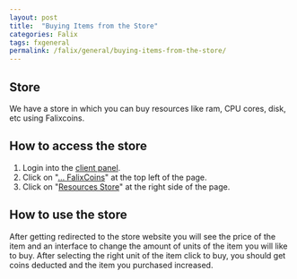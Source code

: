 ```yaml
---
layout: post
title:  "Buying Items from the Store"
categories: Falix
tags: fxgeneral
permalink: /falix/general/buying-items-from-the-store/
---
```


## Store
We have a store in which you can buy resources like ram, CPU cores, disk, etc using Falixcoins.

## How to access the store
1. Login into the [client panel](https://client.falixnodes.net).
2. Click on "[... FalixCoins](https://client.falixnodes.net/coins)" at the top left of the page.
3. Click on "[Resources Store](https://client.falixnodes.net/store)" at the right side of the page.

## How to use the store
After getting redirected to the store website you will see the price of the item and an interface to change the amount of units of the item you will like to buy. After selecting the right unit of the item click to buy, you should get coins deducted and the item you purchased increased.
